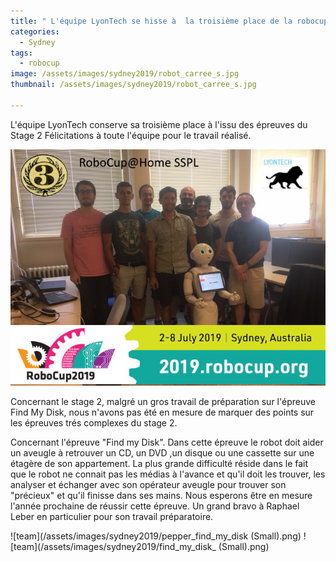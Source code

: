 ```yaml
---
title: " L'équipe LyonTech se hisse à  la troisième place de la robocup@home SSPL "
categories:
  - Sydney
tags:
  - robocup
image: /assets/images/sydney2019/robot_carree_s.jpg
thumbnail: /assets/images/sydney2019/robot_carree_s.jpg

---
```

 L'équipe LyonTech conserve sa troisième place à l'issu des épreuves du Stage 2 
Félicitations à toute l'équipe pour le travail réalisé.


![team](/assets/images/sydney2019/team_3eme.png)


Concernant le stage 2, malgré un gros travail de préparation sur l'épreuve Find My Disk, nous n'avons pas été en mesure de marquer des points sur les  épreuves trés complexes du stage 2. 

Concernant l'épreuve "Find my Disk".
Dans cette épreuve le robot doit aider un aveugle à retrouver un CD, un DVD  ,un disque ou une cassette sur une étagère de son appartement. La plus grande difficulté réside dans le fait que le robot ne connait pas les médias à l'avance et qu'il doit les trouver, les analyser et échanger avec son opérateur aveugle pour trouver son "précieux" et qu'il finisse dans ses mains.
Nous esperons être en mesure l'année prochaine de réussir cette épreuve. Un grand bravo à Raphael Leber en particulier pour son travail préparatoire.

![team](/assets/images/sydney2019/pepper_find_my_disk (Small).png)
![team](/assets/images/sydney2019/find_my_disk_ (Small).png)




